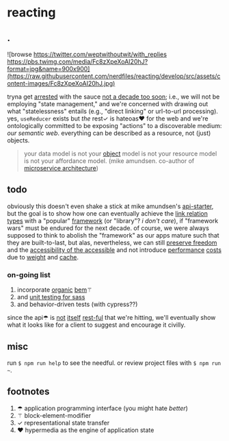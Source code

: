 # reacting

## .

![browse https://twitter.com/weptwithoutwit/with_replies
https://pbs.twimg.com/media/Fc8zXpeXoAI20hJ?format=jpg&name=900x900](https://raw.githubusercontent.com/nerdfiles/reacting/develop/src/assets/content-images/Fc8zXpeXoAI20hJ.jpg)

tryna get [arrested][arrested] with the sauce [not a decade too soon][fielding]; 
i.e., we will not be employing "state management," and we're concerned with 
drawing out what "statelessness" entails (e.g., "direct linking" or url-to-url 
processing). yes, `useReducer` exists but *the* rest✓ is hateoas❤︎ for the web 
and we're ontologically committed to be exposing "actions" to a discoverable 
medium: *our semantic web*. everything can be described as a resource, not (just)
objects.

> your data model is not your [object] model is not your resource model is not your affordance model.
> (mike amundsen. co-author of [microservice architecture][ma])

## todo

obviously this doesn't even shake a stick at mike amundsen's [api-starter][starter], but 
the goal is to show how one can eventually achieve the [link relation types][lrt]
with a "popular" [framework][framework] (or "library"? *i don't care*), if "framework wars" must be endured for the next 
decade. of course, we were always supposed to think to abolish the "framework" as 
our apps mature such that they are built-to-last, but alas, nevertheless, we 
can still [preserve freedom][freedom] and the [accessibility of the accessible][a11y] 
and not introduce [performance][perf] [costs][slow] due to [weight][mf] and [cache][hard].

### on-going list

1. incorporate [organic][organic] [bem][bem]⚚
2. and [unit testing for sass][unit]
3. and behavior-driven tests (with cypress??)

since the api☂︎ is 
[not][misc] [itself][hateoas] [rest-ful][siren] that we're hitting, we'll eventually show 
what it looks like for a client to suggest and encourage it civilly.

## misc

run `$ npm run help` to see the needful. or review project files with `$ npm run ~`.

## footnotes

1. ☂︎ application programming interface (you might hate *better*)
2. ⚚ block-element-modifier
3. ✓ representational state transfer
4. ❤︎ hypermedia as the engine of application state

[arrested]: https://www.researchgate.net/publication/4083481_Extending_the_REpresentational_State_Transfer_REST_architectural_style_for_decentralized_systems
[fielding]: https://roy.gbiv.com/untangled/2008/rest-apis-must-be-hypertext-driven
[lrt]: https://www.iana.org/assignments/link-relations/link-relations.xhtml
[framework]: https://insights.stackoverflow.com/trends?tags=jquery%2Cangularjs%2Cangular%2Creactjs
[freedom]: https://www.gnu.org/philosophy/javascript-trap.html
[perf]: https://www.webperf.tips/tip/cached-js-misconceptions/
[slow]: https://www.nngroup.com/articles/the-need-for-speed/
[a11y]: https://www.accessibility.uxdesign.cc/
[mf]: https://github.com/lyoshenka/awesome-motherfucking-website
[hard]: https://www.martinfowler.com/bliki/TwoHardThings.html
[misc]: https://mamund.site44.com/articles/objects-v-messages/index.html
[starter]: https://github.com/mamund/api-starter/blob/master/darrt/transitions.js
[hateoas]: https://apisyouwonthate.com/blog/common-hypermedia-patterns-with-json-hyper-schema
[siren]: https://github.com/kevinswiber/siren
[bem]: https://css-tricks.com/abem-useful-adaptation-bem/
[organic]: https://krasimir.github.io/organic-css/
[unit]: https://www.educative.io/blog/sass-tutorial-unit-testing-with-sass-true
[object]: https://mamund.site44.com/articles/objects-v-messages/index.html
[ma]: https://www.programmer-books.com/wp-content/uploads/2019/07/Microservice-Architecture.pdf
